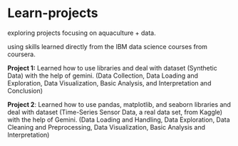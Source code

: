 # Learn-projects
exploring projects focusing on aquaculture + data.

using skills learned directly from the IBM data science courses from coursera.

**Project 1:** Learned how to use libraries and deal with dataset (Synthetic Data) with the help of gemini. (Data Collection, Data Loading and Exploration, Data Visualization, Basic Analysis, and Interpretation and Conclusion)

**Project 2**: Learned how to use pandas, matplotlib, and seaborn libraries and deal with dataset (Time-Series Sensor Data, a real data set, from Kaggle) with the help of Gemini. (Data Loading and Handling, Data Exploration, Data Cleaning and Preprocessing, Data Visualization, Basic Analysis and Interpretation)
